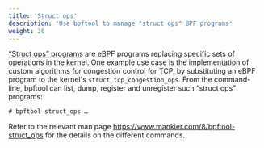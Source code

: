 ```yaml
---
title: 'Struct ops'
description: 'Use bpftool to manage "struct ops" BPF programs'
weight: 30
---
```


[“Struct ops” programs](https://git.kernel.org/pub/scm/linux/kernel/git/torvalds/linux.git/commit/?h=27ae7997a661)
are eBPF programs replacing specific sets of operations in the kernel. One
example use case is the implementation of custom algorithms for congestion
control for TCP, by substituting an eBPF program to the kernel's `struct
tcp_congestion_ops`. From the command-line, bpftool can list, dump, register
and unregister such “struct ops” programs:

```console
# bpftool struct_ops …
```

Refer to the relevant man page https://www.mankier.com/8/bpftool-struct_ops
for the details on the different commands.
